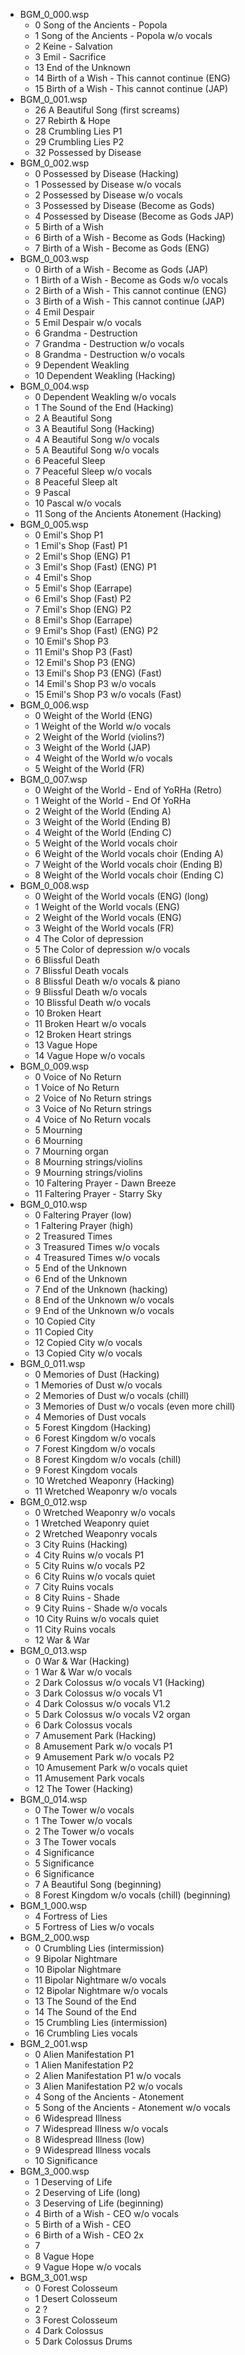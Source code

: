 - BGM_0_000.wsp
	- 0 Song of the Ancients - Popola
	- 1 Song of the Ancients - Popola w/o vocals
	- 2 Keine - Salvation
	- 3 Emil - Sacrifice
	- 13 End of the Unknown
	- 14 Birth of a Wish - This cannot continue (ENG)
	- 15 Birth of a Wish - This cannot continue (JAP)
- BGM_0_001.wsp
	- 26 A Beautiful Song (first screams)
	- 27 Rebirth & Hope
	- 28 Crumbling Lies P1
	- 29 Crumbling Lies P2
	- 32 Possessed by Disease
- BGM_0_002.wsp
	- 0 Possessed by Disease (Hacking)
	- 1 Possessed by Disease w/o vocals
	- 2 Possessed by Disease w/o vocals
	- 3 Possessed by Disease (Become as Gods)
	- 4 Possessed by Disease (Become as Gods JAP)
	- 5 Birth of a Wish
	- 6 Birth of a Wish - Become as Gods (Hacking)
	- 7 Birth of a Wish - Become as Gods (ENG)
- BGM_0_003.wsp
	- 0 Birth of a Wish - Become as Gods (JAP)
	- 1 Birth of a Wish - Become as Gods w/o vocals
	- 2 Birth of a Wish - This cannot continue (ENG)
	- 3 Birth of a Wish - This cannot continue (JAP)
	- 4 Emil Despair
	- 5 Emil Despair w/o vocals
	- 6 Grandma - Destruction
	- 7 Grandma - Destruction w/o vocals
	- 8 Grandma - Destruction w/o vocals
	- 9 Dependent Weakling
	- 10 Dependent Weakling (Hacking)
- BGM_0_004.wsp
	- 0 Dependent Weakling w/o vocals
	- 1 The Sound of the End (Hacking)
	- 2 A Beautiful Song
	- 3 A Beautiful Song (Hacking)
	- 4 A Beautiful Song w/o vocals
	- 5 A Beautiful Song w/o vocals
	- 6 Peaceful Sleep
	- 7 Peaceful Sleep w/o vocals
	- 8 Peaceful Sleep alt
	- 9 Pascal
	- 10 Pascal w/o vocals
	- 11 Song of the Ancients Atonement (Hacking)
- BGM_0_005.wsp
	- 0 Emil's Shop P1
	- 1 Emil's Shop (Fast) P1
	- 2 Emil's Shop (ENG) P1
	- 3 Emil's Shop (Fast) (ENG) P1
	- 4 Emil's Shop
	- 5 Emil's Shop (Earrape)
	- 6 Emil's Shop (Fast) P2
	- 7 Emil's Shop (ENG) P2
	- 8 Emil's Shop (Earrape)
	- 9 Emil's Shop (Fast) (ENG) P2
	- 10 Emil's Shop P3
	- 11 Emil's Shop P3 (Fast)
	- 12 Emil's Shop P3 (ENG)
	- 13 Emil's Shop P3 (ENG) (Fast)
	- 14 Emil's Shop P3 w/o vocals
	- 15 Emil's Shop P3 w/o vocals (Fast)
- BGM_0_006.wsp
	- 0 Weight of the World (ENG)
	- 1 Weight of the World w/o vocals
	- 2 Weight of the World (violins?)
	- 3 Weight of the World (JAP)
	- 4 Weight of the World w/o vocals
	- 5 Weight of the World (FR)
- BGM_0_007.wsp
	- 0 Weight of the World - End of YoRHa (Retro)
	- 1 Weight of the World - End Of YoRHa
	- 2 Weight of the World (Ending A)
	- 3 Weight of the World (Ending B)
	- 4 Weight of the World (Ending C)
	- 5 Weight of the World vocals choir
	- 6 Weight of the World vocals choir (Ending A)
	- 7 Weight of the World vocals choir (Ending B)
	- 8 Weight of the World vocals choir (Ending C)
- BGM_0_008.wsp
	- 0 Weight of the World vocals (ENG) (long)
	- 1 Weight of the World vocals (ENG)
	- 2 Weight of the World vocals (ENG)
	- 3 Weight of the World vocals (FR)
	- 4 The Color of depression
	- 5 The Color of depression w/o vocals
	- 6 Blissful Death
	- 7 Blissful Death vocals
	- 8 Blissful Death w/o vocals & piano
	- 9 Blissful Death w/o vocals
	- 10 Blissful Death w/o vocals
	- 10 Broken Heart
	- 11 Broken Heart w/o vocals
	- 12 Broken Heart strings
	- 13 Vague Hope
	- 14 Vague Hope w/o vocals
- BGM_0_009.wsp
	- 0 Voice of No Return
	- 1 Voice of No Return
	- 2 Voice of No Return strings
	- 3 Voice of No Return strings
	- 4 Voice of No Return vocals
	- 5 Mourning
	- 6 Mourning
	- 7 Mourning organ
	- 8 Mourning strings/violins
	- 9 Mourning strings/violins
	- 10 Faltering Prayer - Dawn Breeze
	- 11 Faltering Prayer - Starry Sky
- BGM_0_010.wsp
	- 0 Faltering Prayer (low)
	- 1 Faltering Prayer (high)
	- 2 Treasured Times
	- 3 Treasured Times w/o vocals
	- 4 Treasured Times w/o vocals
	- 5 End of the Unknown
	- 6 End of the Unknown
	- 7 End of the Unknown (hacking)
	- 8 End of the Unknown w/o vocals
	- 9 End of the Unknown w/o vocals
	- 10 Copied City
	- 11 Copied City
	- 12 Copied City w/o vocals
	- 13 Copied City w/o vocals
- BGM_0_011.wsp
	- 0 Memories of Dust (Hacking)
	- 1 Memories of Dust w/o vocals
	- 2 Memories of Dust w/o vocals (chill)
	- 3 Memories of Dust w/o vocals (even more chill)
	- 4 Memories of Dust vocals
	- 5 Forest Kingdom (Hacking)
	- 6 Forest Kingdom w/o vocals
	- 7 Forest Kingdom w/o vocals
	- 8 Forest Kingdom w/o vocals (chill)
	- 9 Forest Kingdom vocals
	- 10 Wretched Weaponry (Hacking)
	- 11 Wretched Weaponry w/o vocals
- BGM_0_012.wsp
	- 0 Wretched Weaponry w/o vocals
	- 1 Wretched Weaponry quiet
	- 2 Wretched Weaponry vocals
	- 3 City Ruins (Hacking)
	- 4 City Ruins w/o vocals P1
	- 5 City Ruins w/o vocals P2
	- 6 City Ruins w/o vocals quiet
	- 7 City Ruins vocals
	- 8 City Ruins - Shade
	- 9 City Ruins - Shade w/o vocals
	- 10 City Ruins w/o vocals quiet
	- 11 City Ruins vocals
	- 12 War & War
- BGM_0_013.wsp
	- 0 War & War (Hacking)
	- 1 War & War w/o vocals
	- 2 Dark Colossus w/o vocals V1 (Hacking)
	- 3 Dark Colossus w/o vocals V1
	- 4 Dark Colossus w/o vocals V1.2
	- 5 Dark Colossus w/o vocals V2 organ
	- 6 Dark Colossus vocals
	- 7 Amusement Park (Hacking)
	- 8 Amusement Park w/o vocals P1
	- 9 Amusement Park w/o vocals P2
	- 10 Amusement Park w/o vocals quiet
	- 11 Amusement Park vocals
	- 12 The Tower (Hacking)
- BGM_0_014.wsp
	- 0 The Tower w/o vocals
	- 1 The Tower w/o vocals
	- 2 The Tower w/o vocals
	- 3 The Tower vocals
	- 4 Significance
	- 5 Significance
	- 6 Significance
	- 7 A Beautiful Song (beginning)
	- 8 Forest Kingdom w/o vocals (chill) (beginning)
- BGM_1_000.wsp
	- 4 Fortress of Lies
	- 5 Fortress of Lies w/o vocals
- BGM_2_000.wsp
	- 0 Crumbling Lies (intermission)
	- 9 Bipolar Nightmare
	- 10 Bipolar Nightmare
	- 11 Bipolar Nightmare w/o vocals
	- 12 Bipolar Nightmare w/o vocals
	- 13 The Sound of the End
	- 14 The Sound of the End
	- 15 Crumbling Lies (intermission)
	- 16 Crumbling Lies vocals
- BGM_2_001.wsp
	- 0 Alien Manifestation P1
	- 1 Alien Manifestation P2
	- 2 Alien Manifestation P1 w/o vocals
	- 3 Alien Manifestation P2 w/o vocals
	- 4 Song of the Ancients - Atonement
	- 5 Song of the Ancients - Atonement w/o vocals
	- 6 Widespread Illness
	- 7 Widespread Illness w/o vocals
	- 8 Widespread Illness (low)
	- 9 Widespread Illness vocals
	- 10 Significance
- BGM_3_000.wsp
	- 1 Deserving of Life
	- 2 Deserving of Life (long)
	- 3 Deserving of Life (beginning)
	- 4 Birth of a Wish - CEO w/o vocals
	- 5 Birth of a Wish - CEO
	- 6 Birth of a Wish - CEO 2x
	- 7 
	- 8 Vague Hope
	- 9 Vague Hope w/o vocals
- BGM_3_001.wsp
	- 0 Forest Colosseum
	- 1 Desert Colosseum
	- 2 ?
	- 3 Forest Colosseum
	- 4 Dark Colossus
	- 5 Dark Colossus Drums